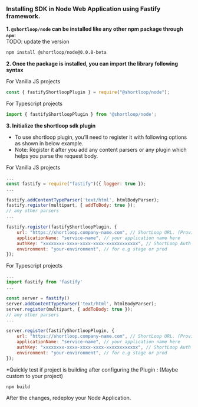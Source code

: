### Installing SDK in **Node**  Web Application using Fastify framework.

**1. `@shortloop/node` can be installed like any other npm package through `npm`:**    
TODO: update the version
```bash
npm install @shortloop/node@0.0.8-beta
```

**2. Once the package is installed, you can import the library following syntax**

For Vanilla JS projects
```js
const { fastifyShortloopPlugin } = require("@shortloop/node");
```

For Typescript projects
```js
import { fastifyShortloopPlugin } from '@shortloop/node';
```

**3. Initialize the shortloop sdk plugin**  
- To use shortloop plugin, you’ll need to register it with following options as shown in below example.  
- Note: Register it after you add any content parsers or any plugin which helps you parse the request body. 

For Vanilla JS projects
```js
...
const fastify = require("fastify")({ logger: true });
...

fastify.addContentTypeParser('text/html', htmlBodyParser);
fastify.register(multipart, { addToBody: true });
// any other parsers
...

fastify.register(fastifyShortloopPlugin, {
    url: "https://shortloop.company-name.com", // ShortLoop URL. (Provided by ShortLoop team.)
    applicationName: "service-name", // your application name here
    authKey: "xxxxxxxx-xxxx-xxxx-xxxx-xxxxxxxxxxxx", // ShortLoop Auth Key. (Provided by ShortLoop team.)
    environment: "your-environment", // for e.g stage or prod
});
```
For Typescript projects
```js
...
import fastify from 'fastify'
...

const server = fastify()
server.addContentTypeParser('text/html', htmlBodyParser);
server.register(multipart, { addToBody: true });
// any other parsers
...

server.register(fastifyShortloopPlugin, {
    url: "https://shortloop.company-name.com", // ShortLoop URL. (Provided by ShortLoop team.)
    applicationName: "service-name", // your application name here
    authKey: "xxxxxxxx-xxxx-xxxx-xxxx-xxxxxxxxxxxx", // ShortLoop Auth Key. (Provided by ShortLoop team.)
    environment: "your-environment", // for e.g stage or prod
});
```
*Quickly test if project is building after configuring the Plugin :  (Maybe custom to your project)

```bash
npm build
```

After the changes, redeploy your Node Application.
